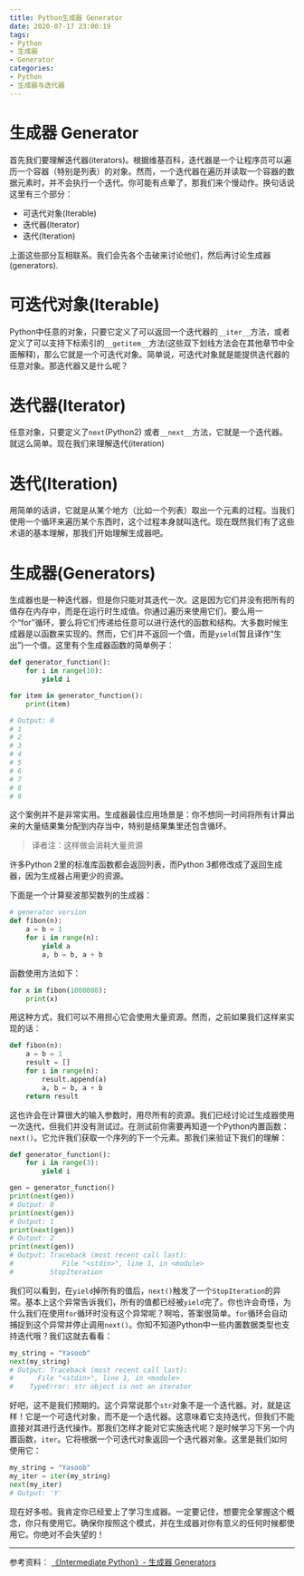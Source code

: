 ```yaml
---
title: Python生成器 Generator
date: 2020-07-17 23:00:19
tags: 
- Python
- 生成器
- Generator
categories: 
- Python
- 生成器与迭代器
---
```


# 生成器 Generator

首先我们要理解迭代器(iterators)。根据维基百科，迭代器是一个让程序员可以遍历一个容器（特别是列表）的对象。然而，一个迭代器在遍历并读取一个容器的数据元素时，并不会执行一个迭代。你可能有点晕了，那我们来个慢动作。换句话说这里有三个部分：

- 可迭代对象(Iterable)
- 迭代器(Iterator)
- 迭代(Iteration)

上面这些部分互相联系。我们会先各个击破来讨论他们，然后再讨论生成器(generators).

<!-- more -->

# 可迭代对象(Iterable)

Python中任意的对象，只要它定义了可以返回一个迭代器的`__iter__`方法，或者定义了可以支持下标索引的`__getitem__`方法(这些双下划线方法会在其他章节中全面解释)，那么它就是一个可迭代对象。简单说，可迭代对象就是能提供迭代器的任意对象。那迭代器又是什么呢？

# 迭代器(Iterator)

任意对象，只要定义了`next`(Python2) 或者`__next__`方法，它就是一个迭代器。就这么简单。现在我们来理解迭代(iteration)

# 迭代(Iteration)

用简单的话讲，它就是从某个地方（比如一个列表）取出一个元素的过程。当我们使用一个循环来遍历某个东西时，这个过程本身就叫迭代。现在既然我们有了这些术语的基本理解，那我们开始理解生成器吧。

# 生成器(Generators)

生成器也是一种迭代器，但是你只能对其迭代一次。这是因为它们并没有把所有的值存在内存中，而是在运行时生成值。你通过遍历来使用它们，要么用一个“for”循环，要么将它们传递给任意可以进行迭代的函数和结构。大多数时候生成器是以函数来实现的。然而，它们并不返回一个值，而是`yield`(暂且译作“生出”)一个值。这里有个生成器函数的简单例子：



```python
def generator_function():
    for i in range(10):
        yield i

for item in generator_function():
    print(item)

# Output: 0
# 1
# 2
# 3
# 4
# 5
# 6
# 7
# 8
# 9
```

这个案例并不是非常实用。生成器最佳应用场景是：你不想同一时间将所有计算出来的大量结果集分配到内存当中，特别是结果集里还包含循环。

> 译者注：这样做会消耗大量资源

许多Python 2里的标准库函数都会返回列表，而Python 3都修改成了返回生成器，因为生成器占用更少的资源。

下面是一个计算斐波那契数列的生成器：



```python
# generator version
def fibon(n):
    a = b = 1
    for i in range(n):
        yield a
        a, b = b, a + b
```

函数使用方法如下：



```python
for x in fibon(1000000):
    print(x)
```

用这种方式，我们可以不用担心它会使用大量资源。然而，之前如果我们这样来实现的话：



```python
def fibon(n):
    a = b = 1
    result = []
    for i in range(n):
        result.append(a)
        a, b = b, a + b
    return result
```

这也许会在计算很大的输入参数时，用尽所有的资源。我们已经讨论过生成器使用一次迭代，但我们并没有测试过。在测试前你需要再知道一个Python内置函数：`next()`。它允许我们获取一个序列的下一个元素。那我们来验证下我们的理解：



```python
def generator_function():
    for i in range(3):
        yield i

gen = generator_function()
print(next(gen))
# Output: 0
print(next(gen))
# Output: 1
print(next(gen))
# Output: 2
print(next(gen))
# Output: Traceback (most recent call last):
#            File "<stdin>", line 1, in <module>
#         StopIteration
```

我们可以看到，在`yield`掉所有的值后，`next()`触发了一个`StopIteration`的异常。基本上这个异常告诉我们，所有的值都已经被`yield`完了。你也许会奇怪，为什么我们在使用`for`循环时没有这个异常呢？啊哈，答案很简单。`for`循环会自动捕捉到这个异常并停止调用`next()`。你知不知道Python中一些内置数据类型也支持迭代哦？我们这就去看看：



```python
my_string = "Yasoob"
next(my_string)
# Output: Traceback (most recent call last):
#      File "<stdin>", line 1, in <module>
#    TypeError: str object is not an iterator
```

好吧，这不是我们预期的。这个异常说那个`str`对象不是一个迭代器。对，就是这样！它是一个可迭代对象，而不是一个迭代器。这意味着它支持迭代，但我们不能直接对其进行迭代操作。那我们怎样才能对它实施迭代呢？是时候学习下另一个内置函数，`iter`。它将根据一个可迭代对象返回一个迭代器对象。这里是我们如何使用它：



```python
my_string = "Yasoob"
my_iter = iter(my_string)
next(my_iter)
# Output: 'Y'
```

现在好多啦。我肯定你已经爱上了学习生成器。一定要记住，想要完全掌握这个概念，你只有使用它。确保你按照这个模式，并在生成器对你有意义的任何时候都使用它。你绝对不会失望的！



******

参考资料：
[《Intermediate Python》- 生成器 Generators](https://eastlakeside.gitbook.io/interpy-zh/generators)